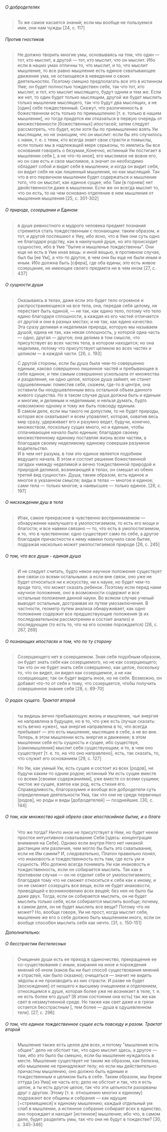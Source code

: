 ###### О добродетелях
>То же самое касается знаний; если мы вообще не пользуемся ими, они нам чужды [24, c. 117]
###### Против гностиков
>Не должно творить многие умы, основываясь на том, что один — тот, кто мыслит, а другой — тот, кто мыслит, что он мыслит. Ибо если в наших умах отличны то, что мыслит, и то, что мыслит мышление, то все равно мышление есть единое схватывающее движение ума, не остающееся в неведении о своих деятельностях. Поэтому смешно предполагать все это в истинном Уме; он будет полностью тождествен себе, так что тот, кто мыслит, и тот, кто мыслит мыслящего, будут одним и тем же. Если же нет, то один будет только мыслящим, другой же будет мыслить только мышление мыслящего, так что будут два мыслящих, а не [один] себе тождественный. Скажут, что различенность в божественном есть только по примышлению [т. е. только в нашем мышлении], но тогда придется им отказаться в первую очередь от множественности [божественных] ипостасей; затем следует рассмотреть, что будет, если хотя бы по примышлению взять Ум мыслящим, но не знающим, что он мыслит: если бы это случилось с нами, т. е. с теми, кто всегда знает свои страсти и помыслы, если только мы в надлежащей мере серьезны, то имелись бы все основания говорить о безумии_Конечно, истинный Ум постигает в мышлении себя [, а не что-то иное], его мыслимое не вовне его, но он сам есть и свое мыслимое, а значит он необходимо обладает собой и видит себя в мышлении; и когда он видит себя, он видит себя не как лишенный мышления, но как мыслящий. Так что в его первичном мышлении будет содержаться и мышление того, что он мыслит, как единое сущее; ибо Там [в горнем] нет двойственности даже в мышлении. Если же он всегда мыслит то, что он есть, то на чем основано отделение в нем мышления от мышления мышления [25, c. 301-302]
###### О природе, созерцании и Едином
>в душе ревностного и мудрого человека предмет познания стремится стать тождественным с познающим: таким образом, и тот, и другой поспешают к Уму, ибо ясно, что в Уме они суть одно не благодаря родству, как в наилучшей душе, но это происходит сущностно, ибо в Уме "бытие и мышленье тождественны". Они еще не есть в Уме иная вещь: и иной вещью, в противном случае, был бы [не Ум], а что-то другое, в чем они бы еще не были иным и иным. Ибо должна быть [сфера], где оба едины; это есть живое созерцание, не имеющее своего предмета ни в чем ином [27, c. 437]
###### О сущности души
>Оказываясь в телах, даже если это будет тело огромное и распространяющееся на все тела, она, передав себя целому, не перестает быть единой, —  не так, как едино тело, потому что тело едино благодаря сплошности, а каждая из его частей отличается от другой и они в разных местах; и не так, как едино качество.  
>Эта сразу делимая и неделимая природа, которую мы называем душой, едина не так, как некая сплошность, у которой одна часть — одно, другая — другое; она делима в том смысле, что присутствует во всех частях тела, в котором находится; но она неделима, потому что присутствует целиком во всех частях и целиком — в каждой части. [26, c. 193]

>С другой стороны, если бы душа была чем-то совершенно единым, каково совершенно лишенное частей и пребывающее в себе единое, и тем самым совершенно ускользала от множества и разделения, ни одно целое, которое душа займет, не станет одушевленным: поместив себя, скажем, где-то в центре, она оставила бы неодушевленным весь остальной объем данного живого существа.
>Но в таком случае душа должна быть и единым и многим, и делимым и неделимым; и нельзя думать, будто невозможно одному и тому же быть повсюду единым.  
>В самом деле, если мы такого не допустим, то не будет природы, которая все охватывает и всем управляет, которая, охватив весь мир сразу, удерживает его и разумно ведет, будучи, конечно, множеством, поскольку сущих много, но и единым, чтобы сплачивающее начало было единым; благодаря своему множественному единому поставляя жизнь всем частям, а благодаря своему неделимому единому совершая разумное водительство.  
>И в чем нет разума, в том это единое является подобием ведущего начала.
>В этом и состоит решение божественной загадки «между неделимой и вечно тождественной природой и природой делимой, возникающей в телах, он смешал из обеих третий вид сущности». Душа, таким образом, есть единое и многое в указанном смысле; виды в телах — многое и единое; сами тела — только многое; а наивысшее — только единое. [26, c. 197]
###### О нисхождении душ в тела
>Итак, самое прекрасное в чувственно воспринимаемом — обнаружение наилучшего в умопостигаемом, то есть его мощи и благости; и все навеки связано — то, что есть в умопостигаемом, и то, что в чувственном: одно существует само по себе, а другое благодаря причастности к нему навеки получило свое бытие, подражая насколько может умопостигаемой природе [26, c. 245]
###### О том, что все души - единая душа
>И не следует считать, будто некое научное положение существует вне связи со всеми остальными: а если вне связи, оно уже не будет относиться ни к искусству, ни к науке, но будет чем-то вроде того, что может сказать ребенок. Поэтому если перед нами научное положение, оно в возможности содержит и все остальные положения данной науки. Во всяком случае ученый выводит остальные, достраивая их путем умозаключения. В частности, геометр путем анализа обнаруживает, как одно положение содержит все предшествующие положения (в их последовательном рассмотрении и состоит анализ) и последующее (то есть то, что на его основе порождается) [26, c. 267, 269]

###### О познающих ипостасях и том, что по ту сторону
>Созерцающего нет в созерцаемом. Зная себя подобным образом, он будет знать себя как созерцаемого, но не как созерцающего; так что он не будет знать себя совершенно, как целое, поскольку то, что он видел, он видел как созерцаемое, а не как созерцающее; так он будет видеть иное, но не себя. Возможно, он добавит что-то от себя к тому, что созерцается, чтобы получить совершенное знание себя [28, c. 69-70]
###### О родах сущего. Трактат второй
>ты видишь вечно пребывающую жизнь и мышление, чья энергия не направлена в будущее, но в то, что уже есть (лучше сказать: есть вечно «уже»), чья энергия направлена в то, что всегда пребывает — это есть мышление, мыслящее в себе, а не во вне. Теперь, в этом мышлении есть энергия и движение; в этом мышлении себя есть сущность и сущее, ибо существуя, [самомышление] мыслит себя существующим; и то, в чем оно существует [т. е. то, на что оно направлено], есть, так сказать, то, что служит его основанием [29, c. 127]

>Но Ум, как умный Ум, есть сущее и состоит из всех [родов], не будучи каким-то одним родом; истинный Ум есть сущее вместе со всеми [своими содержаниями], уже вместе со всеми сущими; чистое же сущее, взятое как род, есть стихия его. Справедливость, благоразумие и вообще все добродетели суть определенные деятельности Ума, так что они не среди первичных [родов], но роды и виды [добродетелей] — позднейшие. [30, c. 144]
###### О том, как множество идей обрело свое ипостасийное бытие, и о благе
>Что же тогда? Ничто иное не присутствует в Нем, но будет некое простое интуитивное схватывание Себя [здесь: концентрация внимания на Себе]. Однако если внутри Него нет никакой дистанции или различия, чем могло бы быть это схватывание, если не Им самим? И, следовательно, Платон правильно понял, что инаковость и тождественность есть там, где есть ум и сущность. Ибо должно всегда понимать Ум как инаковость и тождественность, если он собирается мыслить. Так как в противном случае — он не отделит себя от умопостигаемого, благодаря тому что не сможет относиться к себе как к иному, и он не сможет созерцать все вещи, если не будет инаковости, приводящей к возникновению всех вещей; без нее не было бы даже двух. Тогда, если он собирается мыслить, он не будет мыслить только себя, если собирается мыслить вообще; почему, в самом деле, он не будет мыслить все вещи? Потому что не может? Но, вообще говоря, Ум не прост, когда мыслит себя, мышление же его о себе должно быть мышлением иного, если он вообще способен мыслить себя как нечто. [31, c. 150-151]


Дополнительно:
###### О бесстрастии бестелесных 
>Очищение души есть ее приход в одиночество, прекращение ее со-существования с иным, взирания на иное и порождения мнений об ином (каков бы ни был способ существования мнений и страстей, как было сказано); очищаться — значит не видеть эйдолы и не производить из них страсти. И разве не будет [восхождение] от низшего к высшему очищением и отделением, относящимся к душе, которая более уже не возникает в теле, т. е. не есть более его душа? [В этом состоянии она есть] так же как свет в незамутненной среде. Но также как свет даже и в грязи остается бесстрастным [, тем более — душа в одушевленном теле]. [27, c. 296]
###### О том, что единое тождественное сущее есть повсюду и разом. Трактат второй
>Мышление также есть целое для всех, и потому "мышление есть общее". дело не обстоит так, что одно мыслит здесь, а другое — там, ибо это было бы смешно, если бы мышление нуждалось в месте. Мышление существует не таким же образом, как белизна, ибо мышление не принадлежит телу; но если мы действительно причастны мышлению, оно должно быть единым и тождественным и целиком быть в себе. Таким образом, мы берем оттуда [из Ума] не часть его; дело не обстоит и так, что я есть целое, а ты есть другое целое, так что эти цельности разорваны друг с другом. Этому [т. е. отношению многих к единому] подражают все общины и собрания — как идущие [=стремящиеся] к единому мышлению; каждый отдельный ум слаб в мышлении, а истинное собрание собирает всех в единство, оно порождает и находит [истинное] мышление; ибо что, в самом деле, будет разделять умы, так что они не будут в тождестве? [30, c. 345-346]